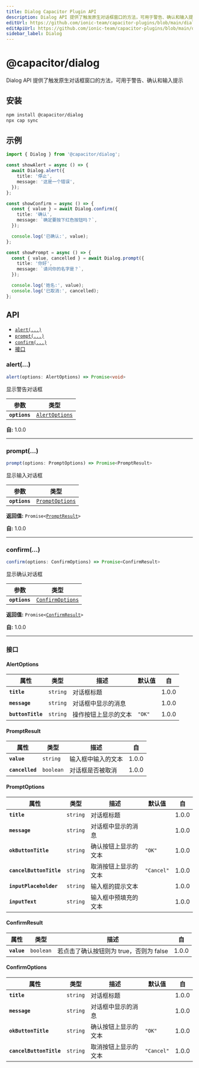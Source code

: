 ```yaml
---
title: Dialog Capacitor Plugin API
description: Dialog API 提供了触发原生对话框窗口的方法，可用于警告、确认和输入提示
editUrl: https://github.com/ionic-team/capacitor-plugins/blob/main/dialog/README.md
editApiUrl: https://github.com/ionic-team/capacitor-plugins/blob/main/dialog/src/definitions.ts
sidebar_label: Dialog
---
```


# @capacitor/dialog

Dialog API 提供了触发原生对话框窗口的方法，可用于警告、确认和输入提示

## 安装

```bash
npm install @capacitor/dialog
npx cap sync
```

## 示例

```typescript
import { Dialog } from '@capacitor/dialog';

const showAlert = async () => {
  await Dialog.alert({
    title: '停止',
    message: '这是一个错误',
  });
};

const showConfirm = async () => {
  const { value } = await Dialog.confirm({
    title: '确认',
    message: `确定要按下红色按钮吗？`,
  });

  console.log('已确认:', value);
};

const showPrompt = async () => {
  const { value, cancelled } = await Dialog.prompt({
    title: '你好',
    message: `请问你的名字是？`,
  });

  console.log('姓名:', value);
  console.log('已取消:', cancelled);
};
```

## API

<docgen-index>

* [`alert(...)`](#alert)
* [`prompt(...)`](#prompt)
* [`confirm(...)`](#confirm)
* [接口](#interfaces)

</docgen-index>

<docgen-api>


### alert(...)

```typescript
alert(options: AlertOptions) => Promise<void>
```

显示警告对话框

| 参数          | 类型                                                  |
| ------------- | ----------------------------------------------------- |
| **`options`** | <code><a href="#alertoptions">AlertOptions</a></code> |

**自:** 1.0.0

--------------------


### prompt(...)

```typescript
prompt(options: PromptOptions) => Promise<PromptResult>
```

显示输入对话框

| 参数          | 类型                                                    |
| ------------- | ------------------------------------------------------- |
| **`options`** | <code><a href="#promptoptions">PromptOptions</a></code> |

**返回值:** <code>Promise&lt;<a href="#promptresult">PromptResult</a>&gt;</code>

**自:** 1.0.0

--------------------


### confirm(...)

```typescript
confirm(options: ConfirmOptions) => Promise<ConfirmResult>
```

显示确认对话框

| 参数          | 类型                                                      |
| ------------- | --------------------------------------------------------- |
| **`options`** | <code><a href="#confirmoptions">ConfirmOptions</a></code> |

**返回值:** <code>Promise&lt;<a href="#confirmresult">ConfirmResult</a>&gt;</code>

**自:** 1.0.0

--------------------


### 接口


#### AlertOptions

| 属性                | 类型                | 描述                         | 默认值           | 自    |
| ----------------- | ------------------- | ---------------------------- | ---------------- | ----- |
| **`title`**       | <code>string</code> | 对话框标题                   |                   | 1.0.0 |
| **`message`**     | <code>string</code> | 对话框中显示的消息           |                   | 1.0.0 |
| **`buttonTitle`** | <code>string</code> | 操作按钮上显示的文本         | <code>"OK"</code> | 1.0.0 |


#### PromptResult

| 属性              | 类型                 | 描述                                     | 自    |
| --------------- | -------------------- | ---------------------------------------- | ----- |
| **`value`**     | <code>string</code>  | 输入框中输入的文本                       | 1.0.0 |
| **`cancelled`** | <code>boolean</code> | 对话框是否被取消                         | 1.0.0 |


#### PromptOptions

| 属性                        | 类型                | 描述                             | 默认值               | 自    |
| ----------------------- | ------------------- | -------------------------------- | --------------------- | ----- |
| **`title`**             | <code>string</code> | 对话框标题                       |                       | 1.0.0 |
| **`message`**           | <code>string</code> | 对话框中显示的消息               |                       | 1.0.0 |
| **`okButtonTitle`**     | <code>string</code> | 确认按钮上显示的文本             | <code>"OK"</code>     | 1.0.0 |
| **`cancelButtonTitle`** | <code>string</code> | 取消按钮上显示的文本             | <code>"Cancel"</code> | 1.0.0 |
| **`inputPlaceholder`**  | <code>string</code> | 输入框的提示文本                 |                       | 1.0.0 |
| **`inputText`**         | <code>string</code> | 输入框中预填充的文本             |                       | 1.0.0 |


#### ConfirmResult

| 属性          | 类型                 | 描述                                       | 自    |
| ----------- | -------------------- | ------------------------------------------ | ----- |
| **`value`** | <code>boolean</code> | 若点击了确认按钮则为 true，否则为 false    | 1.0.0 |


#### ConfirmOptions

| 属性                        | 类型                | 描述                             | 默认值               | 自    |
| ----------------------- | ------------------- | -------------------------------- | --------------------- | ----- |
| **`title`**             | <code>string</code> | 对话框标题                       |                       | 1.0.0 |
| **`message`**           | <code>string</code> | 对话框中显示的消息               |                       | 1.0.0 |
| **`okButtonTitle`**     | <code>string</code> | 确认按钮上显示的文本             | <code>"OK"</code>     | 1.0.0 |
| **`cancelButtonTitle`** | <code>string</code> | 取消按钮上显示的文本             | <code>"Cancel"</code> | 1.0.0 |

</docgen-api>